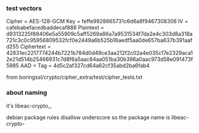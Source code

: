 ### test vectors ###


Cipher = AES-128-GCM
Key = feffe9928665731c6d6a8f9467308308
IV = cafebabefacedbaddecaf888
Plaintext = d9313225f88406e5a55909c5aff5269a86a7a9531534f7da2e4c303d8a318a721c3c0c95956809532fcf0e2449a6b525b16aedf5aa0de657ba637b391aafd255
Ciphertext = 42831ec2217774244b7221b784d0d49ce3aa212f2c02a4e035c17e2329aca12e21d514b25466931c7d8f6a5aac84aa051ba30b396a0aac973d58e091473f5985
AAD =
Tag = 4d5c2af327cd64a62cf35abd2ba6fab4

from boringssl/crypto/cipher_extra/test/cipher_tests.txt

### about naming ###

it's libeac-crypto_<variant>.

debian package rules disallow underscore so the package name
is libeac-crypto-<variant>


